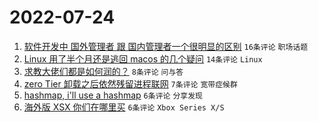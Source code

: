 # 2022-07-24

1. [软件开发中 国外管理者 跟 国内管理者一个很明显的区别](https://www.v2ex.com/t/868301) `16条评论` `职场话题`
1. [Linux 用了半个月还是逃回 macos 的几个疑问](https://www.v2ex.com/t/868307) `14条评论` `Linux`
1. [求教大佬们都是如何润的？](https://www.v2ex.com/t/868298) `8条评论` `问与答`
1. [zero Tier 卸载之后依然残留进程联网](https://www.v2ex.com/t/868314) `7条评论` `宽带症候群`
1. [hashmap, i'll use a hashmap](https://www.v2ex.com/t/868315) `6条评论` `分享发现`
1. [海外版 XSX 你们在哪里买](https://www.v2ex.com/t/868300) `6条评论` `Xbox Series X/S`
